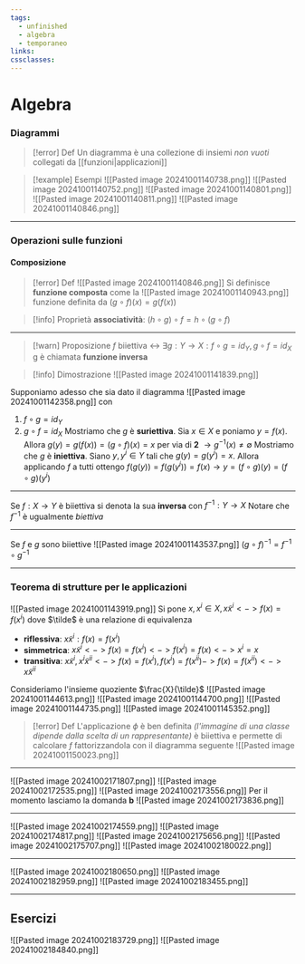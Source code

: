 ```yaml
---
tags:
  - unfinished
  - algebra
  - temporaneo
links: 
cssclasses:
---
```

# Algebra
### Diagrammi
>[!error] Def
>Un diagramma è una collezione di insiemi *non vuoti* collegati da [[funzioni|applicazioni]]

> [!example] Esempi
> ![[Pasted image 20241001140738.png]]
> ![[Pasted image 20241001140752.png]]
> ![[Pasted image 20241001140801.png]]
> ![[Pasted image 20241001140811.png]]
> ![[Pasted image 20241001140846.png]]

---
### Operazioni sulle funzioni
#### Composizione
>[!error] Def
![[Pasted image 20241001140846.png]]
Si definisce **funzione composta** come la 
![[Pasted image 20241001140943.png]]
funzione definita da $(g \circ f)(x)=g(f(x))$

> [!info] Proprietà
> **associatività**: $(h \circ g) \circ f = h \circ (g \circ f)$

---

> [!warn] Proposizione
> $f$ biiettiva <-> $\exists g:Y \longrightarrow X: f \circ g = id_Y, g \circ f = id_X$
> g è chiamata **funzione inversa**

> [!info] Dimostrazione
> ![[Pasted image 20241001141839.png]]

Supponiamo adesso che sia dato il diagramma ![[Pasted image 20241001142358.png]]
con 
1) $f\circ g = id_Y$ 
2) $g \circ f = id_X$
Mostriamo che $g$ è **suriettiva**. Sia $x \in X$ e poniamo $y = f(x)$. Allora $g(y)=g(f(x))=(g\circ f)(x) = x$ per via di **2** $\longrightarrow g^{-1}(x)\neq \emptyset$ 
Mostriamo che $g$ è **iniettiva**. Siano $y, y^i \in Y$ tali che $g(y)=g(y^i)=x$. Allora applicando $f$ a tutti ottengo $f(g(y))=f(g(y^i))=f(x) \longrightarrow y=(f\circ g)(y)=(f\circ g)(y^i)$  

---
Se $f:X\rightarrow Y$ è biiettiva si denota la sua **inversa** con $f^{-1}:Y\rightarrow X$
Notare che $f^{-1}$ è ugualmente *biettiva*

---
Se $f$ e $g$ sono biiettive
![[Pasted image 20241001143537.png]]
$(g \circ f)^{-1} = f^{-1}\circ g^{-1}$

---
### Teorema di strutture per le applicazioni
![[Pasted image 20241001143919.png]]
Si pone $x, x^i\in X, x \tilde x^i <-> f(x) = f(x^i)$ dove $\tilde$ è una relazione di equivalenza
- **riflessiva**: $x \tilde x^i : f(x) = f(x^i)$
- **simmetrica**: $x \tilde x^i <-> f(x) = f(x^i) <-> f(x^i)=f(x) <-> x^i=x$
- **transitiva**: $x \tilde x^i, x^i\tilde x^{ii} <-> f(x) = f(x^i), f(x^i)=f(x^{ii}) -> f(x)=f(x^{ii}) <-> x \tilde x^{ii}$

Consideriamo l'insieme quoziente $\frac{X}{\tilde}$
![[Pasted image 20241001144613.png]]
![[Pasted image 20241001144700.png]]
![[Pasted image 20241001144735.png]]
![[Pasted image 20241001145352.png]]
>[!error] Def
>L'applicazione $\phi$ è ben definita *(l'immagine di una classe dipende dalla scelta di un rappresentante)* è biiettiva e permette di calcolare $f$ fattorizzandola con il diagramma seguente 
>![[Pasted image 20241001150023.png]]

---
![[Pasted image 20241002171807.png]]
![[Pasted image 20241002172535.png]]
![[Pasted image 20241002173556.png]]
Per il momento lasciamo la domanda **b**
![[Pasted image 20241002173836.png]]

---

![[Pasted image 20241002174559.png]]
![[Pasted image 20241002174817.png]]
![[Pasted image 20241002175656.png]]
![[Pasted image 20241002175707.png]]
![[Pasted image 20241002180022.png]]

---
![[Pasted image 20241002180650.png]]
![[Pasted image 20241002182959.png]]
![[Pasted image 20241002183455.png]]

---
## Esercizi
![[Pasted image 20241002183729.png]]
![[Pasted image 20241002184840.png]]